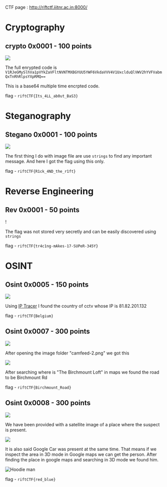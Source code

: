 CTF page : http://riftctf.iiitnr.ac.in:8000/

# Cryptography

## crypto 0x0001		-		100 points

![](images/crypto0x0001.png)

The full enrypted code is ``` V1RJeGMySlhVa1pVYkZaVFltNVNTMXBGYUU5YWF6VkdaVVV4V1UxclduQlVWV2hYVFVabmQxTnRhRlpsYXpRMQ== ```

This is a base64 multiple time encrpted code. 

flag - ``` riftCTF{Its_4LL_ab0ut_BaS3} ```

# Steganography

## Stegano 0x0001 - 100 points

![](images/Stegano0x0001.png)

The first thing I do with image file are use ``` strings ``` to find any important message. And here I got the flag using this only.

flag - ``` riftCTF{R1ck_4ND_the_r1ft} ```

# Reverse Engineering

## Rev 0x0001 - 50 points

! [](images/Rev0x0001.png)

The flag was not stored very secretly and can be easily discovered using ``` strings ```

flag - ``` riftCTF{tr4c1ng-mAkes-17-SUPeR-345Y} ```

# OSINT

## Osint 0x0005 - 150 points 

![](images/Osint0x0005.png)

Using [IP Tracer](https://www.ip-tracker.org/) I found the country of cctv whose IP is 81.82.201.132

flag - ``` riftCTF{Belgium} ```

## Osint 0x0007 - 300 points

![](images/Osint0x0007.png)

After opening the image folder "camfeed-2.png" we got this

![](images/camfeed-2.png)

After searching where is "The Birchmount Loft" in maps we found the road to be Birchmount Rd

flag - ``` riftCTF{Birchmount_Road} ```

## Osint 0x0008 - 300 points

![](images/Osint0x0008.png)

We have been provided with a satellite image of a place where the suspect is present.

![](images/osint_8.jpg)

It is also said Google Car was present at the same time. That means if we inspect the area in 3D mode in Google maps we can get the person. After finding the place in google maps and searching in 3D mode we found him.

![Hoodie man](images/hoodieman.png)

flag - ``` riftCTF{red_blue} ```

